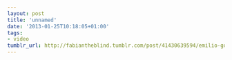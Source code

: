 ```yaml
---
layout: post
title: 'unnamed'
date: '2013-01-25T10:18:05+01:00'
tags:
- video
tumblr_url: http://fabiantheblind.tumblr.com/post/41430639594/emilio-gomariz-saz-more-info
---
```

